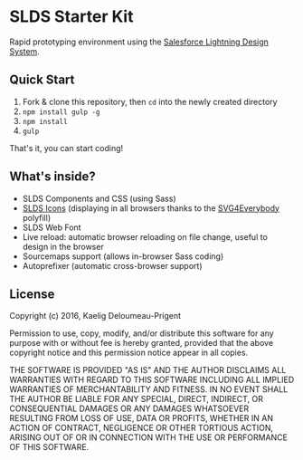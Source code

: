 # SLDS Starter Kit

Rapid prototyping environment using the [Salesforce Lightning Design System](https://www.lightningdesignsystem.com/).

## Quick Start

1. Fork & clone this repository, then `cd` into the newly created directory
2. `npm install gulp -g`
3. `npm install`
4. `gulp`

That's it, you can start coding!

## What's inside?

- SLDS Components and CSS (using Sass)
- [SLDS Icons](https://www.lightningdesignsystem.com/resources/icons/) (displaying in all browsers thanks to the [SVG4Everybody](https://github.com/jonathantneal/svg4everybody) polyfill)
- SLDS Web Font
- Live reload: automatic browser reloading on file change, useful to design in the browser
- Sourcemaps support (allows in-browser Sass coding)
- Autoprefixer (automatic cross-browser support)

## License

Copyright (c) 2016, Kaelig Deloumeau-Prigent

Permission to use, copy, modify, and/or distribute this software for any purpose with or without fee is hereby granted, provided that the above copyright notice and this permission notice appear in all copies.

THE SOFTWARE IS PROVIDED "AS IS" AND THE AUTHOR DISCLAIMS ALL WARRANTIES WITH REGARD TO THIS SOFTWARE INCLUDING ALL IMPLIED WARRANTIES OF MERCHANTABILITY AND FITNESS. IN NO EVENT SHALL THE AUTHOR BE LIABLE FOR ANY SPECIAL, DIRECT, INDIRECT, OR CONSEQUENTIAL DAMAGES OR ANY DAMAGES WHATSOEVER RESULTING FROM LOSS OF USE, DATA OR PROFITS, WHETHER IN AN ACTION OF CONTRACT, NEGLIGENCE OR OTHER TORTIOUS ACTION, ARISING OUT OF OR IN CONNECTION WITH THE USE OR PERFORMANCE OF THIS SOFTWARE.
